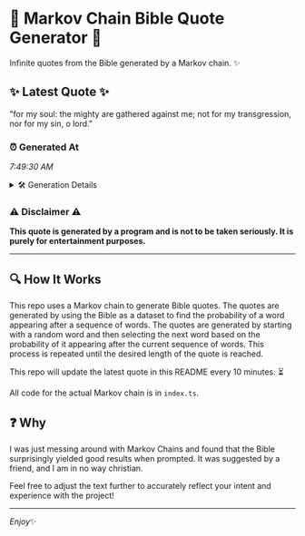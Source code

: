 # 📖 Markov Chain Bible Quote Generator 📖

Infinite quotes from the Bible generated by a Markov chain. ✨

## ✨ Latest Quote ✨
"for my soul: the mighty are gathered against me; not for my transgression, nor for my sin, o lord."

### ⏰ Generated At
*7:49:30 AM*

<details>
    <summary>🛠️ Generation Details</summary>
    <p>
        <strong>🌱 Seed:</strong> for<br>
        <strong>🔄 Iterations:</strong> 18<br>
        <strong>📜 Context History:</strong><br>[ for ]: my<br>[ for, my ]: soul:<br>[ for, my, soul: ]: the<br>[ for, my, soul:, the ]: mighty<br>[ for, my, soul:, the, mighty ]: are<br>[ for, my, soul:, the, mighty, are ]: gathered<br>[ my, soul:, the, mighty, are, gathered ]: against<br>[ soul:, the, mighty, are, gathered, against ]: me;<br>[ the, mighty, are, gathered, against, me; ]: not<br>[ mighty, are, gathered, against, me;, not ]: for<br>[ are, gathered, against, me;, not, for ]: my<br>[ gathered, against, me;, not, for, my ]: transgression,<br>[ against, me;, not, for, my, transgression, ]: nor<br>[ me;, not, for, my, transgression,, nor ]: for<br>[ not, for, my, transgression,, nor, for ]: my<br>[ for, my, transgression,, nor, for, my ]: sin,<br>[ my, transgression,, nor, for, my, sin, ]: o<br>[ transgression,, nor, for, my, sin,, o ]: lord.<br>
    </p>
</details>

### ⚠️ Disclaimer ⚠️
**This quote is generated by a program and is not to be taken seriously. It is purely for entertainment purposes.**

---

## 🔍 How It Works

This repo uses a Markov chain to generate Bible quotes. The quotes are generated by using the Bible as a dataset to find the probability of a word appearing after a sequence of words. The quotes are generated by starting with a random word and then selecting the next word based on the probability of it appearing after the current sequence of words. This process is repeated until the desired length of the quote is reached.

This repo will update the latest quote in this README every 10 minutes. ⏳

All code for the actual Markov chain is in `index.ts`.

## ❓ Why

I was just messing around with Markov Chains and found that the Bible surprisingly yielded good results when prompted. 
It was suggested by a friend, and I am in no way christian.

Feel free to adjust the text further to accurately reflect your intent and experience with the project!

---

*Enjoy*✨
